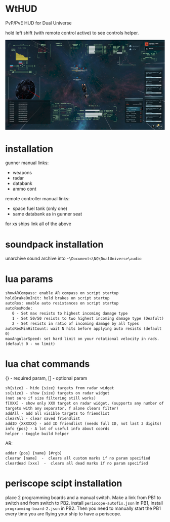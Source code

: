 # WtHUD

PvP/PvE HUD for Dual Universe

hold left shift (with remote control active) to see controls helper.

![HUD concept](/images/1.png?raw=true)

# installation
gunner manual links:
- weapons
- radar
- databank
- ammo cont

remote controller manual links:
- space fuel tank (only one)
- same databank as in gunner seat

for xs ships link all of the above


# soundpack installation

unarchive sound archive into `~\Documents\NQ\DualUniverse\audio`

# lua params
```
showARCompass: enable AR compass on script startup
holdBrakeOnInit: hold brakes on script startup
autoRes: enable auto resistances on script startup
autoResMode:
   0 - Set max resists to highest incoming damage type
   1 - Set 50/50 resists to two highest incoming damage type (Deafult)
   2 - Set resists in ratio of incoming damage by all types
autoResMinHitCount: wait N hits before applying auto resists (default 0)
maxAngularSpeed: set hard limit on your rotational velocity in rads. (default 0 - no limit)
```

# lua chat commands

{} - required param, [] - optional param
```
sh{size} - hide {size} targets from radar widget
ss{size} - show {size} targets on radar widget
(not sure if size filtering still works)
f[XXX] - show only XXX target on radar widget. (supports any number of targets with any separator, f alone clears filter)
addAll - add all visible targets to friendlist
clearAll - clear saved friendlist
addID {XXXXXX} - add ID friendlist (needs full ID, not last 3 digits)
info {pos} - A lot of useful info about coords
helper - toggle build helper
```

AR:
```
addar {pos} {name} [#rgb]
clearar [name]  -  clears all custom marks if no param specified
cleardead [xxx]  -  clears all dead marks if no param specified
```


# periscope scipt installation

place 2 programming boards and a manual switch.
Make a link from PB1 to switch and from switch to PB2.
install `periscope-autofix.json` in PB1, install `programming-board-2.json` in PB2.
Then you need to manually start the PB1 every time you are flying your ship to have a periscope.
